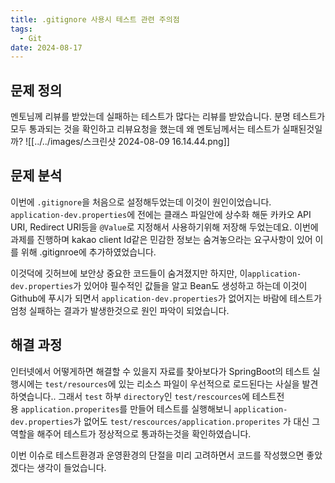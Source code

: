 ```yaml
---
title: .gitignore 사용시 테스트 관련 주의점
tags:
  - Git
date: 2024-08-17
---
```

## 문제 정의
멘토님께 리뷰를 받았는데 실패하는 테스트가 많다는 리뷰를 받았습니다. 분명 테스트가 모두 통과되는 것을 확인하고 리뷰요청을 했는데 왜 멘토님께서는 테스트가 실패된것일까?
![[../../images/스크린샷 2024-08-09 16.14.44.png]]
## 문제 분석
이번에 `.gitignore`을 처음으로 설정해두었는데 이것이 원인이었습니다. `application-dev.properties`에 전에는 클래스 파일안에 상수화 해둔 카카오 API URI, Redirect URI등을 `@Value`로 지정해서 사용하기위해 저장해 두었는데요. 이번에 과제를 진행하며 kakao client Id같은 민감한 정보는 숨겨놓으라는 요구사항이 있어 이를 위해 .gitignroe에 추가하였었습니다. 

이것덕에 깃허브에 보안상 중요한 코드들이 숨겨졌지만 하지만, 이`application-dev.properties`가 있어야 필수적인 값들을 알고 Bean도 생성하고 하는데 이것이 Github에 푸시가 되면서 `application-dev.properties`가 없어지는 바람에 테스트가 엄청 실패하는 결과가 발생한것으로 원인 파악이 되었습니다.

## 해결 과정
인터넷에서 어떻게하면 해결할 수 있을지 자료를 찾아보다가 SpringBoot의 테스트 실행시에는 `test/resources`에 있는 리소스 파일이 우선적으로 로드된다는 사실을 발견하엿습니다.. 그래서 `test` 하부 `directory`인 `test/rescources`에 테스트전용 `application.properites`를 만들어 테스트를 실행해보니 `application-dev.properties`가 없어도 `test/rescources/application.properites` 가 대신 그 역할을 해주어 테스트가 정상적으로 통과하는것을 확인하였습니다.

이번 이슈로 테스트환경과 운영환경의 단절을 미리 고려하면서 코드를 작성했으면 좋았겠다는 생각이 들었습니다.